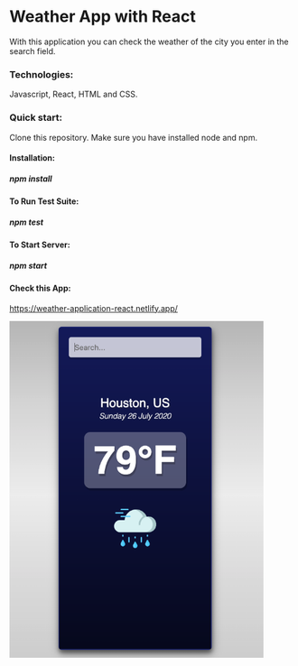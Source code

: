 # Weather App with React

With this application you can check the weather of the city you enter in the search field.

### Technologies:
Javascript, React, HTML and CSS.

### Quick start:
Clone this repository. Make sure you have installed node and npm.

#### Installation:

##### npm install

#### To Run Test Suite:

##### npm test

#### To Start Server:

##### npm start

#### Check this App:
https://weather-application-react.netlify.app/

<img src="build/static/media/Screenshot.png" width= "450">


